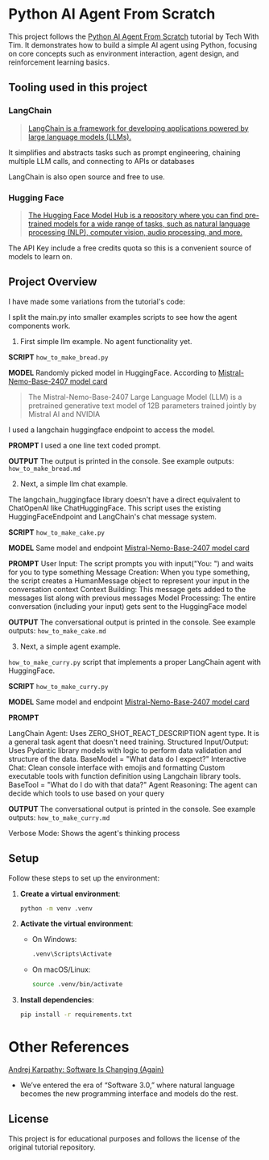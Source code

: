 
# Python AI Agent From Scratch

This project follows the [Python AI Agent From Scratch](https://github.com/techwithtim/PythonAIAgentFromScratch) tutorial by Tech With Tim. It demonstrates how to build a simple AI agent using Python, focusing on core concepts such as environment interaction, agent design, and reinforcement learning basics.



## Tooling used in this project

### LangChain

> [LangChain is a framework for developing applications powered by large language models (LLMs).](https://python.langchain.com/docs/introduction/)

It simplifies and abstracts tasks such as prompt engineering, chaining multiple LLM calls, and connecting to APIs or databases

LangChain is also open source and free to use.

### Hugging Face 

> [The Hugging Face Model Hub is a repository where you can find pre-trained models for a wide range of tasks, such as natural language processing (NLP), computer vision, audio processing, and more.](https://huggingface.co/models)

The API Key include a free credits quota so this is a convenient source of models to learn on.



## Project Overview

I have made some variations from the tutorial's code:

I split the main.py into smaller examples scripts to see how the agent components work.

1.  First simple llm example. 
No agent functionality yet.

**SCRIPT** 
`how_to_make_bread.py`

**MODEL** 
Randomly picked model in HuggingFace. According to [Mistral-Nemo-Base-2407 model card ](https://huggingface.co/mistralai/Mistral-Nemo-Base-2407)
> The Mistral-Nemo-Base-2407 Large Language Model (LLM) is a pretrained generative text model of 12B parameters trained jointly by Mistral AI and NVIDIA

I used a langchain huggingface endpoint to access the model.

**PROMPT** 
I used a one line text coded prompt.

**OUTPUT** 
The output is printed in the console. See example outputs: `how_to_make_bread.md`


2.  Next, a simple llm chat example. 

The langchain_huggingface library doesn't have a direct equivalent to ChatOpenAI like ChatHuggingFace. This script uses the existing HuggingFaceEndpoint and LangChain's chat message system.

**SCRIPT** 
`how_to_make_cake.py`

**MODEL** 
Same model and endpoint [Mistral-Nemo-Base-2407 model card ](https://huggingface.co/mistralai/Mistral-Nemo-Base-2407)


**PROMPT** 
User Input: The script prompts you with input("You: ") and waits for you to type something
Message Creation: When you type something, the script creates a HumanMessage object to represent your input in the conversation context
Context Building: This message gets added to the messages list along with previous messages
Model Processing: The entire conversation (including your input) gets sent to the HuggingFace model

**OUTPUT** 
The conversational output is printed in the console. See example outputs: `how_to_make_cake.md`


3.  Next, a simple agent example. 

`how_to_make_curry.py` script that implements a proper LangChain agent with HuggingFace. 

**SCRIPT** 
`how_to_make_curry.py`

**MODEL** 
Same model and endpoint [Mistral-Nemo-Base-2407 model card ](https://huggingface.co/mistralai/Mistral-Nemo-Base-2407)


**PROMPT**

LangChain Agent: Uses ZERO_SHOT_REACT_DESCRIPTION agent type. It is a general task agent that doesn't need training.
Structured Input/Output: Uses Pydantic library models with logic to perform data validation and structure of the data. BaseModel = "What data do I expect?"
Interactive Chat: Clean console interface with emojis and formatting
Custom executable tools with function definition using Langchain library tools. BaseTool = "What do I do with that data?"
Agent Reasoning: The agent can decide which tools to use based on your query



**OUTPUT** 
The conversational output is printed in the console. See example outputs: `how_to_make_curry.md`

Verbose Mode: Shows the agent's thinking process

## Setup

Follow these steps to set up the environment:

1. **Create a virtual environment**:
    ```bash
    python -m venv .venv
    ```

    

2. **Activate the virtual environment**:
    - On Windows:
      ```bash
      .venv\Scripts\Activate
      ```
    - On macOS/Linux:
      ```bash
      source .venv/bin/activate
      ```

3. **Install dependencies**:
    ```bash
    pip install -r requirements.txt    
    ```
# Other References


[Andrej Karpathy: Software Is Changing (Again)](https://www.youtube.com/watch?v=LCEmiRjPEtQ)
- We’ve entered the era of “Software 3.0,” where natural language becomes the new programming interface and models do the rest.

## License

This project is for educational purposes and follows the license of the original tutorial repository.
